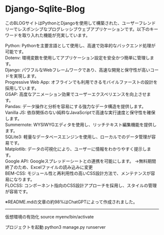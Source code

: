 # Django-Sqlite-Blog

このBLOGサイトはPythonとDjangoを使用して構築された、ユーザーフレンドリーでレスポンシブなプログレッシブウェブアプリケーションです。以下のキーワードを取り入れた機能が充実しています。  
  
Python: Pythonを主要言語として使用し、高速で効率的なバックエンド処理が可能です。  
Dotenv: 環境変数を使用してアプリケーション設定を安全かつ簡単に管理します。  
Django: パワフルなWebフレームワークであり、高速な開発と保守性が高いコードを実現します。  
Progressive Web App: オフラインでも利用できるモバイルファーストの設計を採用しています。  
GSAP: 高度なアニメーション効果でユーザーエクスペリエンスを向上させます。  
Pandas: データ操作と分析を容易にする強力なデータ構造を提供します。  
Vanilla JS: 依存関係のない純粋なJavaScriptで高速な実行速度と保守性を確保します。  
Summernote: WYSIWYGエディタを使用し、リッチテキスト編集機能を提供します。  
SQLite3: 軽量なデータベースエンジンを使用し、ローカルでのデータ管理が容易です。  
Matplotlib: データの可視化により、ユーザーに情報をわかりやすく提示します。  
Google API: Googleスプレッドーシートとの連携を可能にします。 →無料期間終了のため、Excelファイルの読み込みに変更  
BEM-CSS: モジュール性と再利用性の高いCSS設計方法で、メンテナンスが容易になります。  
FLOCSS: コンポーネント指向のCSS設計アプローチを採用し、スタイルの管理が容易です。  
  
※README.mdの文章の約98%はChatGPTによって作成されました。  

---

仮想環境の有効化
source myenv/bin/activate

プロジェクトを起動
python3 manage.py runserver
